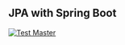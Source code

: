 ## JPA with Spring Boot

[![Test Master](https://github.com/TsimurSh/vending/actions/workflows/master.yml/badge.svg)](https://github.com/TsimurSh/vending/actions/workflows/master.yml)